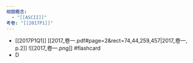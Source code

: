 ```yaml
---
相關概念:
  - "[[ASCII]]"
考卷: "[[2017P1]]"
---
```

* [[2017P1Q1]]
[[2017_卷一.pdf#page=2&rect=74,44,259,457|2017_卷一, p.2]] 
![[2017_卷一.png]] #flashcard
* D 
<!--ID: 1730771183085-->


